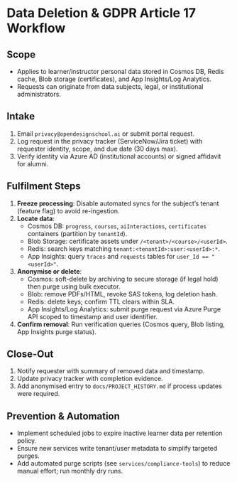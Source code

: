 # Data Deletion & GDPR Article 17 Workflow

## Scope
- Applies to learner/instructor personal data stored in Cosmos DB, Redis cache, Blob storage (certificates), and App Insights/Log Analytics.
- Requests can originate from data subjects, legal, or institutional administrators.

## Intake
1. Email `privacy@opendesignschool.ai` or submit portal request.
2. Log request in the privacy tracker (ServiceNow/Jira ticket) with requester identity, scope, and due date (30 days max).
3. Verify identity via Azure AD (institutional accounts) or signed affidavit for alumni.

## Fulfilment Steps
1. **Freeze processing**: Disable automated syncs for the subject’s tenant (feature flag) to avoid re-ingestion.
2. **Locate data**:
   - Cosmos DB: `progress`, `courses`, `aiInteractions`, `certificates` containers (partition by `tenantId`).
   - Blob Storage: certificate assets under `/<tenant>/<course>/<userId>`.
   - Redis: search keys matching `tenant:<tenantId>:user:<userId>:*`.
   - App Insights: query `traces` and `requests` tables for `user_Id == "<userId>"`.
3. **Anonymise or delete**:
   - Cosmos: soft-delete by archiving to secure storage (if legal hold) then purge using bulk executor.
   - Blob: remove PDFs/HTML, revoke SAS tokens, log deletion hash.
   - Redis: delete keys; confirm TTL clears within SLA.
   - App Insights/Log Analytics: submit purge request via Azure Purge API scoped to timestamp and user identifier.
4. **Confirm removal**: Run verification queries (Cosmos query, Blob listing, App Insights purge status).

## Close-Out
1. Notify requester with summary of removed data and timestamp.
2. Update privacy tracker with completion evidence.
3. Add anonymised entry to `docs/PROJECT_HISTORY.md` if process updates were required.

## Prevention & Automation
- Implement scheduled jobs to expire inactive learner data per retention policy.
- Ensure new services write tenant/user metadata to simplify targeted purges.
- Add automated purge scripts (see `services/compliance-tools`) to reduce manual effort; run monthly dry runs.
